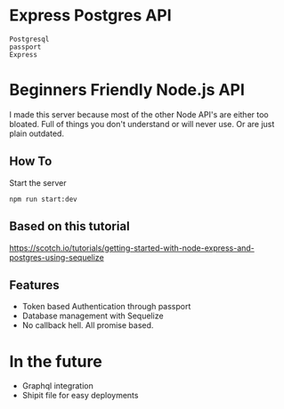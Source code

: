 # Express Postgres API

```
Postgresql
passport
Express
```

# Beginners Friendly Node.js API

I made this server because most of the other Node API's are either too bloated.
Full of things you don't understand or will never use. Or are just plain
outdated.


## How To


Start the server
```
npm run start:dev
```

## Based on this tutorial

https://scotch.io/tutorials/getting-started-with-node-express-and-postgres-using-sequelize


## Features

- Token based Authentication through passport
- Database management with Sequelize
- No callback hell. All promise based.

# In the future

- Graphql integration
- Shipit file for easy deployments

